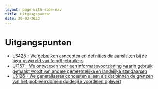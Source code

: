 ```yaml
---
layout: page-with-side-nav
title: Uitgangspunten
date: 30-03-2023
---
```


# Uitgangspunten

- [U6425 - We gebruiken concepten en definities die aansluiten bij de begripswereld van (eind)gebruikers](./artefacten/6425.md)
- [U7157 - We ontwerpen voor een informatievoorziening waarin gebruik gemaakt wordt van andere gemeentelijke en landelijke standaarden](./artefacten/7157.md)
- [U6126 - We generaliseren concepten alleen als dat binnen de grenzen van het probleemdomein duidelijke voordelen oplevert](./artefacten/6126.md)